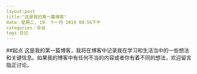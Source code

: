 ```yaml
---
layout:post
title:"这是我的第一篇博客"
data：星期二, 19. 十一月 2019 08:56下午
categories：杂谈
tags:日记 
---
```


##起点
这是我的第一篇博客，我将在博客中记录我在学习和生活当中的一些想法和关键信息。如果我的博客中有任何不当的内容或者你有着不同的想法，欢迎留言指正讨论。 